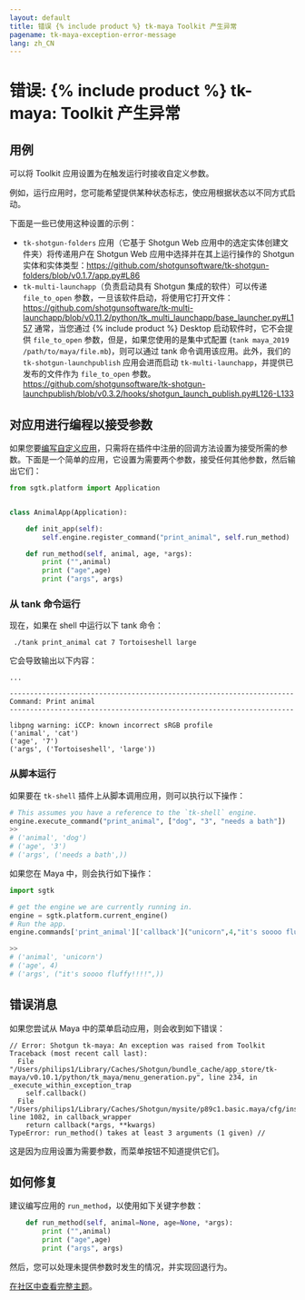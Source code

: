 ```yaml
---
layout: default
title: 错误 {% include product %} tk-maya Toolkit 产生异常
pagename: tk-maya-exception-error-message
lang: zh_CN
---
```


# 错误: {% include product %} tk-maya: Toolkit 产生异常

## 用例

可以将 Toolkit 应用设置为在触发运行时接收自定义参数。

例如，运行应用时，您可能希望提供某种状态标志，使应用根据状态以不同方式启动。

下面是一些已使用这种设置的示例：

- `tk-shotgun-folders` 应用（它基于 Shotgun Web 应用中的选定实体创建文件夹）将传递用户在 Shotgun Web 应用中选择并在其上运行操作的 Shotgun 实体和实体类型：https://github.com/shotgunsoftware/tk-shotgun-folders/blob/v0.1.7/app.py#L86
- `tk-multi-launchapp`（负责启动具有 Shotgun 集成的软件）可以传递 `file_to_open` 参数，一旦该软件启动，将使用它打开文件：
   https://github.com/shotgunsoftware/tk-multi-launchapp/blob/v0.11.2/python/tk_multi_launchapp/base_launcher.py#L157
   通常，当您通过 {% include product %} Desktop 启动软件时，它不会提供 `file_to_open` 参数，但是，如果您使用的是集中式配置 (`tank maya_2019 /path/to/maya/file.mb`)，则可以通过 tank 命令调用该应用。此外，我们的 `tk-shotgun-launchpublish` 应用会进而启动 `tk-multi-launchapp`，并提供已发布的文件作为 `file_to_open` 参数。https://github.com/shotgunsoftware/tk-shotgun-launchpublish/blob/v0.3.2/hooks/shotgun_launch_publish.py#L126-L133

## 对应用进行编程以接受参数

如果您要[编写自定义应用](https://developer.shotgridsoftware.com/zh_CN/2e5ed7bb/)，只需将在插件中注册的回调方法设置为接受所需的参数。下面是一个简单的应用，它设置为需要两个参数，接受任何其他参数，然后输出它们：

```python
from sgtk.platform import Application


class AnimalApp(Application):

    def init_app(self):
        self.engine.register_command("print_animal", self.run_method)

    def run_method(self, animal, age, *args):
        print ("",animal)
        print ("age",age)
        print ("args", args)
```

### 从 tank 命令运行

现在，如果在 shell 中运行以下 tank 命令：

```
 ./tank print_animal cat 7 Tortoiseshell large
```

它会导致输出以下内容：

```
...

----------------------------------------------------------------------
Command: Print animal
----------------------------------------------------------------------

libpng warning: iCCP: known incorrect sRGB profile
('animal', 'cat')
('age', '7')
('args', ('Tortoiseshell', 'large'))
```
### 从脚本运行

如果要在 `tk-shell` 插件上从脚本调用应用，则可以执行以下操作：

```python
# This assumes you have a reference to the `tk-shell` engine.
engine.execute_command("print_animal", ["dog", "3", "needs a bath"])
>>
# ('animal', 'dog')
# ('age', '3')
# ('args', ('needs a bath',))
```

如果您在 Maya 中，则会执行如下操作：

```python
import sgtk

# get the engine we are currently running in.
engine = sgtk.platform.current_engine()
# Run the app.
engine.commands['print_animal']['callback']("unicorn",4,"it's soooo fluffy!!!!")

>>
# ('animal', 'unicorn')
# ('age', 4)
# ('args', ("it's soooo fluffy!!!!",))
```

## 错误消息

如果您尝试从 Maya 中的菜单启动应用，则会收到如下错误：

```
// Error: Shotgun tk-maya: An exception was raised from Toolkit
Traceback (most recent call last):
  File "/Users/philips1/Library/Caches/Shotgun/bundle_cache/app_store/tk-maya/v0.10.1/python/tk_maya/menu_generation.py", line 234, in _execute_within_exception_trap
    self.callback()
  File "/Users/philips1/Library/Caches/Shotgun/mysite/p89c1.basic.maya/cfg/install/core/python/tank/platform/engine.py", line 1082, in callback_wrapper
    return callback(*args, **kwargs)
TypeError: run_method() takes at least 3 arguments (1 given) //
```

这是因为应用设置为需要参数，而菜单按钮不知道提供它们。

## 如何修复

建议编写应用的 `run_method`，以使用如下关键字参数：

```python
    def run_method(self, animal=None, age=None, *args):
        print ("",animal)
        print ("age",age)
        print ("args", args)
```
然后，您可以处理未提供参数时发生的情况，并实现回退行为。

[在社区中查看完整主题](https://community.shotgridsoftware.com/t/custom-app-args/8893)。

